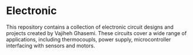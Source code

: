 # Electronic
This repository contains a collection of electronic circuit designs and projects created by Vajiheh Ghasemi. These circuits cover a wide range of applications, including thermocoupls, power supply, microcontroller interfacing with sensors and motors.
